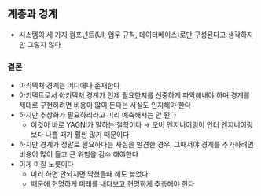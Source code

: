 ## 계층과 경계

- 시스템이 세 가지 컴포넌트(UI, 업무 규칙, 데이터베이스)로만 구성된다고 생각하지만 그렇지 않다

### 결론

- 아키텍처 경계는 어디에나 존재한다
- 아키텍트로서 아키텍처 경계가 언제 필요한지를 신중하게 파악해내야 하며 경계를 제대로 구현하려면 비용이 많이 든다는 사실도 인지해야 한다
- 하지만 추상화가 필요하리라고 미리 예측해서는 안 된다
    - 이것이 바로 YAGNI가 말하는 철학이다 &rarr; 오버 엔지니어링이 언더 엔지니어링 보다 나쁠 때가 훨씬 많기 때문이다
- 하지만 경계가 정말로 필요하다는 사실을 발견한 경우, 그때서야 경계를 추가하려면 비용이 많이 들고 큰 위험을 감수 해야한다
- 이게 미칠 노릇이다
    - 미리 하면 안되지면 닥쳤을때 해도 늦었다
    - 때문에 현명하게 미래를 내다보고 현명하게 추측해야 한다 